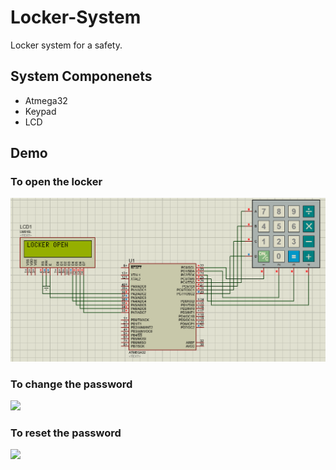 # Locker-System
Locker system for a safety.

## System Componenets
* Atmega32
* Keypad
* LCD

## Demo

### To open the locker
<p align="center"><img src="gifs/wrongpassword.gif"\></p>

### To change the password
![](https://github.com/AliiHussein/Locker-System/tree/main/gifs/Changepasswordeeprom.gif)

### To reset the password
![](https://github.com/AliiHussein/Locker-System/tree/main/gifs/resetpassword.gif)

